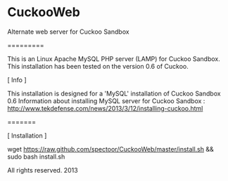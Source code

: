 CuckooWeb
=========

Alternate web server for Cuckoo Sandbox

=========

This is an Linux Apache MySQL PHP server (LAMP) for Cuckoo Sandbox.
This installation has been tested on the version 0.6 of Cuckoo.

[ Info ]

  This installation is designed for a 'MySQL' installation of Cuckoo Sandbox 0.6
  Information about installing MySQL server for Cuckoo Sandbox : http://www.tekdefense.com/news/2013/3/12/installing-cuckoo.html

=======

[ Installation ]

  wget https://raw.github.com/spectoor/CuckooWeb/master/install.sh && sudo bash install.sh

All rights reserved.
2013
